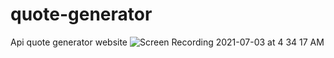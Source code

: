 # quote-generator
Api quote generator website
![Screen Recording 2021-07-03 at 4 34 17 AM](https://user-images.githubusercontent.com/83928646/124350167-98442400-dbb8-11eb-8893-b0ac463adb5f.gif)


